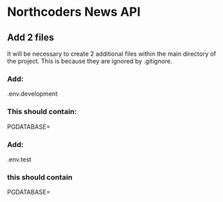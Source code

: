 # Northcoders News API

## Add 2 files
It will be necessary to create 2 additional files within the main directory
of the project. This is because they are ignored by .gitignore.
### Add:
.env.development

### This should contain:

PGDATABASE= <your dev DatabaseName>

### Add:

.env.test

### this should contain

PGDATABASE= <your test DatabaseName>

